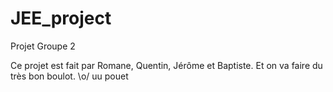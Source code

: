 # JEE_project

Projet Groupe 2

Ce projet est fait par Romane, Quentin, Jérôme et Baptiste.
Et on va faire du très bon boulot. \o/
uu
pouet 